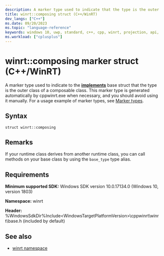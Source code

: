 ```yaml
---
description: A marker type used to indicate that the type is the outer class of a composable class.
title: winrt::composing struct (C++/WinRT)
dev_langs: ["C++"]
ms.date: 09/20/2023
ms.topic: "language-reference"
keywords: windows 10, uwp, standard, c++, cpp, winrt, projection, api, reference, marker, type
ms.workload: ["cplusplus"]
---
```


# winrt::composing marker struct (C++/WinRT)

A marker type used to indicate to the [**implements**](implements.md) base struct that the type is the outer class of a composable class. This marker type is generated automatically by cppwinrt.exe when necessary, and you should avoid using it manually. For a usage example of marker types, see [Marker types](implements.md#marker-types).

## Syntax
```cppwinrt
struct winrt::composing
```

## Remarks

If your runtime class derives from another runtime class,
you can call methods on your base class by using the `base_type` type alias.

## Requirements
**Minimum supported SDK:** Windows SDK version 10.0.17134.0 (Windows 10, version 1803)

**Namespace:** winrt

**Header:** %WindowsSdkDir%Include\<WindowsTargetPlatformVersion>\cppwinrt\winrt\base.h (included by default)

## See also 
* [winrt namespace](winrt.md)
